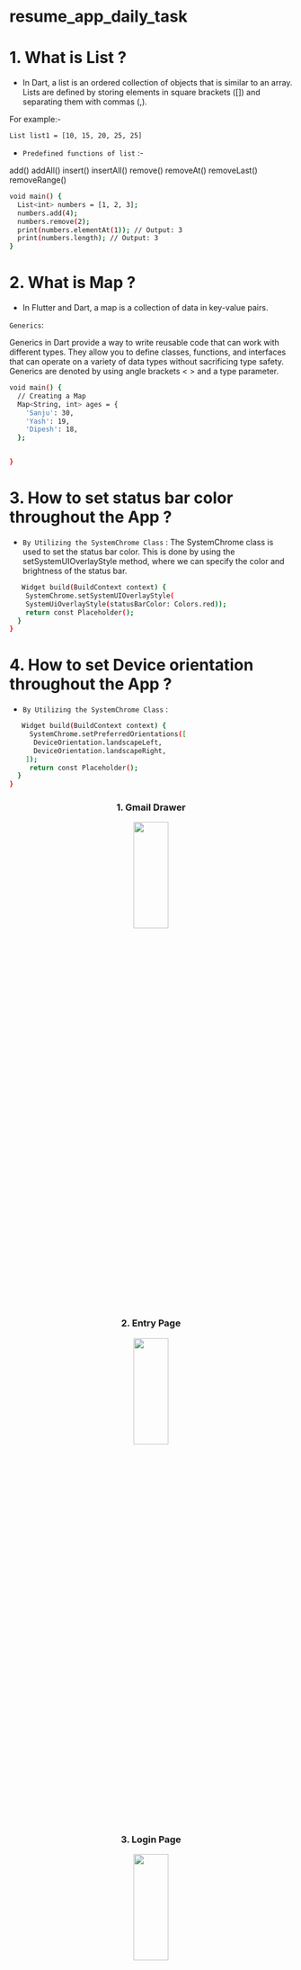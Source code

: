 # resume_app_daily_task


# 1. What is List ?

* In Dart, a list is an ordered collection of objects that is similar to an array. Lists are defined by storing elements in square brackets ([]) and separating them with commas (,). 

For example:-
 ```bash
 List list1 = [10, 15, 20, 25, 25] 
 ```

* `Predefined functions of list` :-

add() addAll() insert() insertAll()
remove() removeAt() removeLast() removeRange()

```bash
void main() {
  List<int> numbers = [1, 2, 3];
  numbers.add(4);
  numbers.remove(2);
  print(numbers.elementAt(1)); // Output: 3
  print(numbers.length); // Output: 3
}


```



# 2. What is Map ?

*  In Flutter and Dart, a map is a collection of data in key-value pairs.


`Generics`:

Generics in Dart provide a way to write reusable code that can work with different types. They allow you to define classes, functions, and interfaces that can operate on a variety of data types without sacrificing type safety. Generics are denoted by using angle brackets < > and a type parameter.


```bash
void main() {
  // Creating a Map
  Map<String, int> ages = {
    'Sanju': 30,
    'Yash': 19,
    'Dipesh': 18,
  };


}

```





# 3. How to set status bar color throughout the App ?


* `By Utilizing the SystemChrome Class` :
The SystemChrome class is used to set the status bar color. This is done by using the setSystemUIOverlayStyle method, where we can specify the color and brightness of the status bar.

```bash
   Widget build(BuildContext context) {
    SystemChrome.setSystemUIOverlayStyle(
    SystemUiOverlayStyle(statusBarColor: Colors.red));
    return const Placeholder();
  }
}

```
# 4. How to set Device orientation throughout the App ?


* `By Utilizing the SystemChrome Class` :


```bash
   Widget build(BuildContext context) {
     SystemChrome.setPreferredOrientations([
      DeviceOrientation.landscapeLeft,
      DeviceOrientation.landscapeRight,
    ]);
     return const Placeholder();
  }
}

```
<h3 align = "center"> 1. Gmail Drawer </h3>

<p align = "center">
<img src= "https://github.com/Yash-978/resume_app_daily_task/assets/147479013/0d504eac-a099-4d3e-806e-0137fd6a21b3" width=35%
height=22% >
</p>


<h3 align = "center"> 2. Entry Page </h3>

<p align = "center">
<img src= "https://github.com/Yash-978/resume_app_daily_task/assets/147479013/b7672a1f-559b-4820-ba9a-17ec3e618d59" width=35%
height=22% >
</p>

<h3 align = "center"> 3. Login Page </h3>

<p align = "center">
<img src= "https://github.com/Yash-978/resume_app_daily_task/assets/147479013/4c014893-c6f7-4e47-878e-4b1839e7dd79" width=35%
height=22% >
</p>

<h3 align = "center"> 3.1. Login Page </h3>
<div align = "center">
<video src= "https://github.com/Yash-978/resume_app_daily_task/assets/147479013/f6552d63-0614-4198-85aa-53344d635cf2" width=35%
height=22% >
</div>
<h3 align = "center"> 4. Gmail verification </h3>
<p align = "center">
<img src= "https://github.com/Yash-978/resume_app_daily_task/assets/147479013/8c1a0eae-ec37-497b-9a87-3f778c46a5d9" width=35%
height=22% >
</p>

<p align = "center">
<img src= "https://github.com/Yash-978/resume_app_daily_task/assets/147479013/a51a4302-f801-403a-9f5a-a67800bac8f9" width=35%
height=22% >
</p>


<div align = "center">
<video src= "https://github.com/Yash-978/resume_app_daily_task/assets/147479013/4d853294-1976-49ce-9d72-a76d7a7b3a43" width=35%
height=22% >
</div>

<h3 align = "center"> 5. Image Picker Gallery </h3>
<p align = "center">
<img src= "https://github.com/Yash-978/resume_app_daily_task/assets/147479013/749ca375-d6cd-470b-a415-20a36cf8d59b" width=35%
height=22% >
</p>


<h3 align = "center"> 6. Image Picker Camera </h3>
<p align = "center">
<img src= "https://github.com/Yash-978/resume_app_daily_task/assets/147479013/77798450-c109-4a52-a4f3-0851d29c5203" width=35%
height=22% >
</p>
<h3 align = "center"> 7. Image Picker </h3>
<div align = "center">
<video src= "https://github.com/Yash-978/resume_app_daily_task/assets/147479013/6f8b1284-98b6-49ab-95d4-fd6285e9ea09" width=35%
height=22% >
</div>









